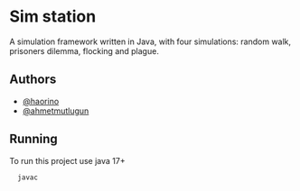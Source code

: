 
# Sim station

A simulation framework written in Java, with four simulations: random walk, prisoners dilemma, flocking and plague.

## Authors

- [@haorino](https://www.github.com/haorino)
- [@ahmetmutlugun](https://www.github.com/ahmetmutlugun)



## Running

To run this project use java 17+

```bash
  javac
```